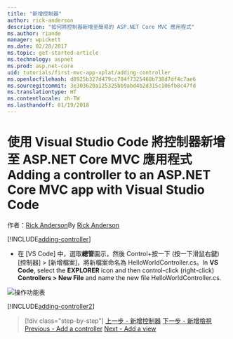 ```yaml
---
title: "新增控制器"
author: rick-anderson
description: "如何將控制器新增至簡易的 ASP.NET Core MVC 應用程式"
ms.author: riande
manager: wpickett
ms.date: 02/28/2017
ms.topic: get-started-article
ms.technology: aspnet
ms.prod: asp.net-core
uid: tutorials/first-mvc-app-xplat/adding-controller
ms.openlocfilehash: d8925b327d479cc704f7325468b738d7df4c7ae6
ms.sourcegitcommit: 3e303620a125325bb9abd4b2d315c106fb8c47fd
ms.translationtype: HT
ms.contentlocale: zh-TW
ms.lasthandoff: 01/19/2018
---
```

# <a name="adding-a-controller-to-an-aspnet-core-mvc-app-with-visual-studio-code"></a><span data-ttu-id="806d6-103">使用 Visual Studio Code 將控制器新增至 ASP.NET Core MVC 應用程式</span><span class="sxs-lookup"><span data-stu-id="806d6-103">Adding a controller to an ASP.NET Core MVC app with Visual Studio Code</span></span>

<span data-ttu-id="806d6-104">作者：[Rick Anderson](https://twitter.com/RickAndMSFT)</span><span class="sxs-lookup"><span data-stu-id="806d6-104">By [Rick Anderson](https://twitter.com/RickAndMSFT)</span></span>

[!INCLUDE[adding-controller](../../includes/mvc-intro/adding-controller1.md)]

* <span data-ttu-id="806d6-105">在 [VS Code] 中，選取**總管**圖示，然後 Control+按一下 (按一下滑鼠右鍵) [控制器] > [新增檔案]，將新檔案命名為 HelloWorldController.cs。</span><span class="sxs-lookup"><span data-stu-id="806d6-105">In **VS Code**, select the **EXPLORER** icon and then control-click (right-click) **Controllers > New File** and name the new file HelloWorldController.cs.</span></span>

 ![操作功能表](adding-controller/_static/new_file.png)

[!INCLUDE[adding-controller2](../../includes/mvc-intro/adding-controller2.md)]

>[!div class="step-by-step"]
<span data-ttu-id="806d6-107">[上一步 - 新增控制器](start-mvc.md)
[下一步 - 新增檢視](adding-view.md)</span><span class="sxs-lookup"><span data-stu-id="806d6-107">[Previous - Add a controller](start-mvc.md)
[Next - Add a view](adding-view.md)</span></span>  
